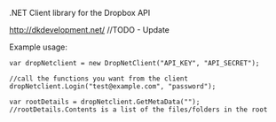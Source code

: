 .NET Client library for the Dropbox API

<a href="http://dkdevelopment.net/">http://dkdevelopment.net/</a> //TODO - Update

Example usage:

	var dropNetclient = new DropNetClient("API_KEY", "API_SECRET");
 
	//call the functions you want from the client
	dropNetclient.Login("test@example.com", "password");

	var rootDetails = dropNetclient.GetMetaData("");
	//rootDetails.Contents is a list of the files/folders in the root